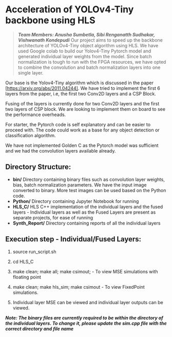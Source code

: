 # Acceleration of YOLOv4-Tiny backbone using HLS
>***Team Members: Anusha Sumbetla, Sibi Renganatth Sudhakar, Vishwanath Kondepudi***
Our project aims to speed up the backbone architecture of YOLOv4-Tiny object algorithm using HLS. We have used Google colab to build our Yolov4-Tiny Pytorch model and generated individual layer weights from the model. Since batch normalization is tough to run with the FPGA resources, we have opted to combine the convolution and batch normalization layers into one single layer.

Our base is the Yolov4-Tiny algorithm which is discussed in the paper [https://arxiv.org/abs/2011.04244]. We have tried to implement the first 6 layers from the paper, i.e, the first two Conv2D layers and a CSP Block.

Fusing of the layers is currently done for two Conv2D layers and the first two layers of CSP block. We are looking to implement them on board to see the performance overheads.

For starter, the Pytorch code is self explanatory and can be easier to proceed with. The code could work as a base for any object detection or classification algorithm.

We have not implemented Golden C as the Pytorch model was sufficient and we had the convolution layers available already.


## Directory Structure:
 + **bin/**
 Directory containing binary files such as convolution layer weights, bias, batch normalization parameters. We have the input image converted to binary. More test images can be used based on the Python code.
 + **Python/**
 Directory containing Jupyter Notebook for running
 + **HLS_C/**
 HLS C++ implementation of the individual layers and the fused layers - Individual layers as well as the Fused Layers are present as separate projects, for ease of running
 + **Synth_Report/**
 Directory containing reports of all the individual layers
 
 ## Execution step - Individual/Fused Layers:
 
 1. source run_script.sh

 2. cd HLS_C

 3. make clean; make all; make csimout; - To view MSE simulations with floating point

 4.  make clean; make hls_sim; make csimout - To view FixedPoint simulations.

 5. Individual layer MSE can be viewed and individual layer outputs can be viewed.

***Note: The binary files are currently required to be within the directory of the individual layers. To change it, please update the sim.cpp file with the correct directory and file name***

